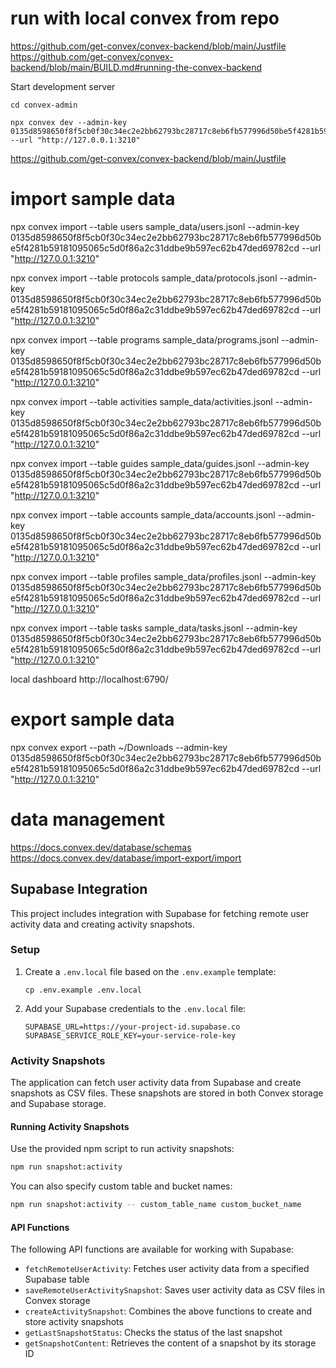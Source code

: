 # run with local convex from repo
https://github.com/get-convex/convex-backend/blob/main/Justfile
https://github.com/get-convex/convex-backend/blob/main/BUILD.md#running-the-convex-backend

Start development server
```
cd convex-admin

npx convex dev --admin-key 0135d8598650f8f5cb0f30c34ec2e2bb62793bc28717c8eb6fb577996d50be5f4281b59181095065c5d0f86a2c31ddbe9b597ec62b47ded69782cd --url "http://127.0.0.1:3210"
```

https://github.com/get-convex/convex-backend/blob/main/Justfile
# import sample data

npx convex import --table users sample_data/users.jsonl --admin-key 0135d8598650f8f5cb0f30c34ec2e2bb62793bc28717c8eb6fb577996d50be5f4281b59181095065c5d0f86a2c31ddbe9b597ec62b47ded69782cd --url "http://127.0.0.1:3210"

npx convex import --table protocols sample_data/protocols.jsonl --admin-key 0135d8598650f8f5cb0f30c34ec2e2bb62793bc28717c8eb6fb577996d50be5f4281b59181095065c5d0f86a2c31ddbe9b597ec62b47ded69782cd --url "http://127.0.0.1:3210"

npx convex import --table programs sample_data/programs.jsonl --admin-key 0135d8598650f8f5cb0f30c34ec2e2bb62793bc28717c8eb6fb577996d50be5f4281b59181095065c5d0f86a2c31ddbe9b597ec62b47ded69782cd --url "http://127.0.0.1:3210"

npx convex import --table activities sample_data/activities.jsonl --admin-key 0135d8598650f8f5cb0f30c34ec2e2bb62793bc28717c8eb6fb577996d50be5f4281b59181095065c5d0f86a2c31ddbe9b597ec62b47ded69782cd --url "http://127.0.0.1:3210"

npx convex import --table guides sample_data/guides.jsonl --admin-key 0135d8598650f8f5cb0f30c34ec2e2bb62793bc28717c8eb6fb577996d50be5f4281b59181095065c5d0f86a2c31ddbe9b597ec62b47ded69782cd --url "http://127.0.0.1:3210"


npx convex import --table accounts sample_data/accounts.jsonl --admin-key 0135d8598650f8f5cb0f30c34ec2e2bb62793bc28717c8eb6fb577996d50be5f4281b59181095065c5d0f86a2c31ddbe9b597ec62b47ded69782cd --url "http://127.0.0.1:3210"

npx convex import --table profiles sample_data/profiles.jsonl --admin-key 0135d8598650f8f5cb0f30c34ec2e2bb62793bc28717c8eb6fb577996d50be5f4281b59181095065c5d0f86a2c31ddbe9b597ec62b47ded69782cd --url "http://127.0.0.1:3210"




npx convex import --table tasks sample_data/tasks.jsonl --admin-key 0135d8598650f8f5cb0f30c34ec2e2bb62793bc28717c8eb6fb577996d50be5f4281b59181095065c5d0f86a2c31ddbe9b597ec62b47ded69782cd --url "http://127.0.0.1:3210"

local dashboard 
http://localhost:6790/

# export sample data
npx convex export --path ~/Downloads --admin-key 0135d8598650f8f5cb0f30c34ec2e2bb62793bc28717c8eb6fb577996d50be5f4281b59181095065c5d0f86a2c31ddbe9b597ec62b47ded69782cd --url "http://127.0.0.1:3210"

# data management
https://docs.convex.dev/database/schemas
https://docs.convex.dev/database/import-export/import

## Supabase Integration

This project includes integration with Supabase for fetching remote user activity data and creating activity snapshots.

### Setup

1. Create a `.env.local` file based on the `.env.example` template:
   ```
   cp .env.example .env.local
   ```

2. Add your Supabase credentials to the `.env.local` file:
   ```
   SUPABASE_URL=https://your-project-id.supabase.co
   SUPABASE_SERVICE_ROLE_KEY=your-service-role-key
   ```

### Activity Snapshots

The application can fetch user activity data from Supabase and create snapshots as CSV files. These snapshots are stored in both Convex storage and Supabase storage.

#### Running Activity Snapshots

Use the provided npm script to run activity snapshots:

```bash
npm run snapshot:activity
```

You can also specify custom table and bucket names:

```bash
npm run snapshot:activity -- custom_table_name custom_bucket_name
```

#### API Functions

The following API functions are available for working with Supabase:

- `fetchRemoteUserActivity`: Fetches user activity data from a specified Supabase table
- `saveRemoteUserActivitySnapshot`: Saves user activity data as CSV files in Convex storage
- `createActivitySnapshot`: Combines the above functions to create and store activity snapshots
- `getLastSnapshotStatus`: Checks the status of the last snapshot
- `getSnapshotContent`: Retrieves the content of a snapshot by its storage ID